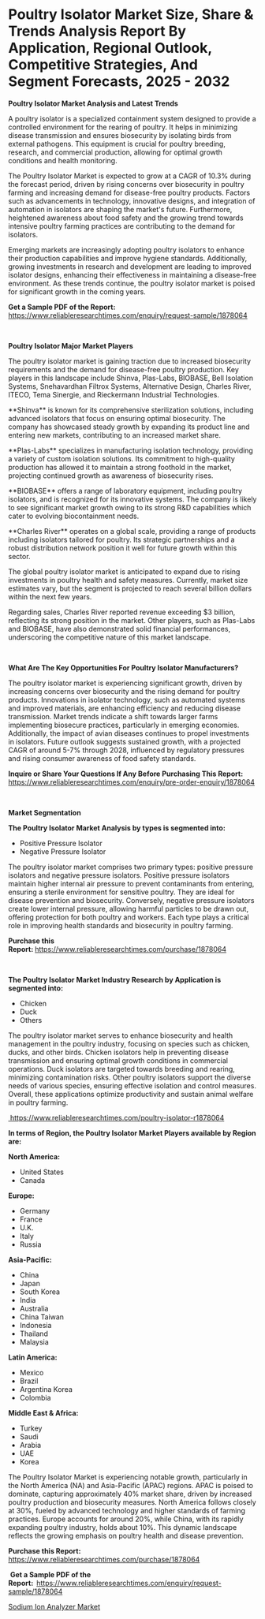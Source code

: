 <p><h1>Poultry Isolator Market Size, Share & Trends Analysis Report By Application, Regional Outlook, Competitive Strategies, And Segment Forecasts, 2025 - 2032</h1></p><p><strong>Poultry Isolator Market Analysis and Latest Trends</strong></p>
<p><p>A poultry isolator is a specialized containment system designed to provide a controlled environment for the rearing of poultry. It helps in minimizing disease transmission and ensures biosecurity by isolating birds from external pathogens. This equipment is crucial for poultry breeding, research, and commercial production, allowing for optimal growth conditions and health monitoring.</p><p>The Poultry Isolator Market is expected to grow at a CAGR of 10.3% during the forecast period, driven by rising concerns over biosecurity in poultry farming and increasing demand for disease-free poultry products. Factors such as advancements in technology, innovative designs, and integration of automation in isolators are shaping the market's future. Furthermore, heightened awareness about food safety and the growing trend towards intensive poultry farming practices are contributing to the demand for isolators.</p><p>Emerging markets are increasingly adopting poultry isolators to enhance their production capabilities and improve hygiene standards. Additionally, growing investments in research and development are leading to improved isolator designs, enhancing their effectiveness in maintaining a disease-free environment. As these trends continue, the poultry isolator market is poised for significant growth in the coming years.</p></p>
<p><strong>Get a Sample PDF of the Report:&nbsp;</strong> <a href="https://www.reliableresearchtimes.com/enquiry/request-sample/1878064?utm_campaign=1420&utm_medium=2&utm_source=Github&utm_content=ia&utm_term=23022025&utm_id=poultry-isolator">https://www.reliableresearchtimes.com/enquiry/request-sample/1878064</a></p>
<p>&nbsp;</p>
<p><strong>Poultry Isolator Major Market Players</strong></p>
<p><p>The poultry isolator market is gaining traction due to increased biosecurity requirements and the demand for disease-free poultry production. Key players in this landscape include Shinva, Plas-Labs, BIOBASE, Bell Isolation Systems, Snehavardhan Filtrox Systems, Alternative Design, Charles River, ITECO, Tema Sinergie, and Rieckermann Industrial Technologies.</p><p>**Shinva** is known for its comprehensive sterilization solutions, including advanced isolators that focus on ensuring optimal biosecurity. The company has showcased steady growth by expanding its product line and entering new markets, contributing to an increased market share. </p><p>**Plas-Labs** specializes in manufacturing isolation technology, providing a variety of custom isolation solutions. Its commitment to high-quality production has allowed it to maintain a strong foothold in the market, projecting continued growth as awareness of biosecurity rises.</p><p>**BIOBASE** offers a range of laboratory equipment, including poultry isolators, and is recognized for its innovative systems. The company is likely to see significant market growth owing to its strong R&D capabilities which cater to evolving biocontainment needs.</p><p>**Charles River** operates on a global scale, providing a range of products including isolators tailored for poultry. Its strategic partnerships and a robust distribution network position it well for future growth within this sector.</p><p>The global poultry isolator market is anticipated to expand due to rising investments in poultry health and safety measures. Currently, market size estimates vary, but the segment is projected to reach several billion dollars within the next few years.</p><p>Regarding sales, Charles River reported revenue exceeding $3 billion, reflecting its strong position in the market. Other players, such as Plas-Labs and BIOBASE, have also demonstrated solid financial performances, underscoring the competitive nature of this market landscape.</p></p>
<p>&nbsp;</p>
<p><strong>What Are The Key Opportunities For Poultry Isolator Manufacturers?</strong></p>
<p><p>The poultry isolator market is experiencing significant growth, driven by increasing concerns over biosecurity and the rising demand for poultry products. Innovations in isolator technology, such as automated systems and improved materials, are enhancing efficiency and reducing disease transmission. Market trends indicate a shift towards larger farms implementing biosecure practices, particularly in emerging economies. Additionally, the impact of avian diseases continues to propel investments in isolators. Future outlook suggests sustained growth, with a projected CAGR of around 5-7% through 2028, influenced by regulatory pressures and rising consumer awareness of food safety standards.</p></p>
<p><strong>Inquire or Share Your Questions If Any Before Purchasing This Report:</strong> <a href="https://www.reliableresearchtimes.com/enquiry/pre-order-enquiry/1878064?utm_campaign=1420&utm_medium=2&utm_source=Github&utm_content=ia&utm_term=23022025&utm_id=poultry-isolator">https://www.reliableresearchtimes.com/enquiry/pre-order-enquiry/1878064</a></p>
<p>&nbsp;</p>
<p><strong>Market Segmentation</strong></p>
<p><strong>The Poultry Isolator Market Analysis by types is segmented into:</strong></p>
<p><ul><li>Positive Pressure Isolator</li><li>Negative Pressure Isolator</li></ul></p>
<p><p>The poultry isolator market comprises two primary types: positive pressure isolators and negative pressure isolators. Positive pressure isolators maintain higher internal air pressure to prevent contaminants from entering, ensuring a sterile environment for sensitive poultry. They are ideal for disease prevention and biosecurity. Conversely, negative pressure isolators create lower internal pressure, allowing harmful particles to be drawn out, offering protection for both poultry and workers. Each type plays a critical role in improving health standards and biosecurity in poultry farming.</p></p>
<p><strong>Purchase this Report:&nbsp;</strong><a href="https://www.reliableresearchtimes.com/purchase/1878064?utm_campaign=1420&utm_medium=2&utm_source=Github&utm_content=ia&utm_term=23022025&utm_id=poultry-isolator">https://www.reliableresearchtimes.com/purchase/1878064</a></p>
<p>&nbsp;</p>
<p><strong>The Poultry Isolator Market Industry Research by Application is segmented into:</strong></p>
<p><ul><li>Chicken</li><li>Duck</li><li>Others</li></ul></p>
<p><p>The poultry isolator market serves to enhance biosecurity and health management in the poultry industry, focusing on species such as chicken, ducks, and other birds. Chicken isolators help in preventing disease transmission and ensuring optimal growth conditions in commercial operations. Duck isolators are targeted towards breeding and rearing, minimizing contamination risks. Other poultry isolators support the diverse needs of various species, ensuring effective isolation and control measures. Overall, these applications optimize productivity and sustain animal welfare in poultry farming.</p></p>
<p><a href="https://www.reliableresearchtimes.com/poultry-isolator-r1878064?utm_campaign=1420&utm_medium=2&utm_source=Github&utm_content=ia&utm_term=23022025&utm_id=poultry-isolator">&nbsp;https://www.reliableresearchtimes.com/poultry-isolator-r1878064</a></p>
<p><strong>In terms of Region, the Poultry Isolator Market Players available by Region are:</strong></p>
<p>
    <p> <strong> North America: </strong>
        <ul>
            <li>United States</li>
            <li>Canada</li>
        </ul>
        </p> 
    <p> <strong> Europe: </strong>
        <ul>
            <li>Germany</li>
            <li>France</li>
            <li>U.K.</li>
            <li>Italy</li>
            <li>Russia</li>
        </ul>
        </p> 
    <p> <strong> Asia-Pacific: </strong>
        <ul>
            <li>China</li>
            <li>Japan</li>
            <li>South Korea</li>
            <li>India</li>
            <li>Australia</li>
            <li>China Taiwan</li>
            <li>Indonesia</li>
            <li>Thailand</li>
            <li>Malaysia</li>
        </ul>
        </p> 
    <p> <strong> Latin America: </strong>
        <ul>
            <li>Mexico</li>
            <li>Brazil</li>
            <li>Argentina Korea</li>
            <li>Colombia</li>
        </ul>
        </p> 
    <p> <strong> Middle East & Africa: </strong>
        <ul>
            <li>Turkey</li>
            <li>Saudi</li>
            <li>Arabia</li>
            <li>UAE</li>
            <li>Korea</li>
        </ul>
    </p>
    </p>
<p><p>The Poultry Isolator Market is experiencing notable growth, particularly in the North America (NA) and Asia-Pacific (APAC) regions. APAC is poised to dominate, capturing approximately 40% market share, driven by increased poultry production and biosecurity measures. North America follows closely at 30%, fueled by advanced technology and higher standards of farming practices. Europe accounts for around 20%, while China, with its rapidly expanding poultry industry, holds about 10%. This dynamic landscape reflects the growing emphasis on poultry health and disease prevention.</p></p>
<p><strong>Purchase this Report: </strong><a href="https://www.reliableresearchtimes.com/purchase/1878064?utm_campaign=1420&utm_medium=2&utm_source=Github&utm_content=ia&utm_term=23022025&utm_id=poultry-isolator">https://www.reliableresearchtimes.com/purchase/1878064</a></p>
<p>&nbsp;<strong>Get a Sample PDF of the Report:&nbsp;&nbsp;</strong><a href="https://www.reliableresearchtimes.com/enquiry/request-sample/1878064?utm_campaign=1420&utm_medium=2&utm_source=Github&utm_content=ia&utm_term=23022025&utm_id=poultry-isolator">https://www.reliableresearchtimes.com/enquiry/request-sample/1878064</a></p>
<p><strong></strong></p>
<p><p><a href="https://github.com/ryanbell8967/Market-Research-Report-List-1/blob/main/sodium-ion-analyzer-market.md?utm_campaign=1420&utm_medium=2&utm_source=Github&utm_content=ia&utm_term=23022025&utm_id=poultry-isolator">Sodium Ion Analyzer Market</a></p></p>